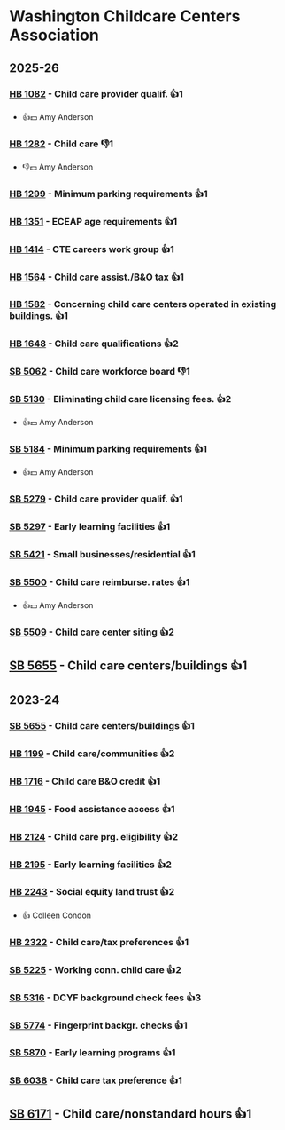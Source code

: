 # Washington Childcare Centers Association
## 2025-26

### [HB 1082](/bill/2025-26/hb/1082/) - Child care provider qualif. 👍1  
* 👍💵 Amy Anderson

### [HB 1282](/bill/2025-26/hb/1282/) - Child care  👎1 
* 👎💵 Amy Anderson

### [HB 1299](/bill/2025-26/hb/1299/) - Minimum parking requirements 👍1  

### [HB 1351](/bill/2025-26/hb/1351/) - ECEAP age requirements 👍1  

### [HB 1414](/bill/2025-26/hb/1414/) - CTE careers work group 👍1  

### [HB 1564](/bill/2025-26/hb/1564/) - Child care assist./B&O tax 👍1  

### [HB 1582](/bill/2025-26/hb/1582/) - Concerning child care centers operated in existing buildings. 👍1  

### [HB 1648](/bill/2025-26/hb/1648/) - Child care qualifications 👍2  

### [SB 5062](/bill/2025-26/sb/5062/) - Child care workforce board  👎1 

### [SB 5130](/bill/2025-26/sb/5130/) - Eliminating child care licensing fees. 👍2  
* 👍💵 Amy Anderson

### [SB 5184](/bill/2025-26/sb/5184/) - Minimum parking requirements 👍1  
* 👍💵 Amy Anderson

### [SB 5279](/bill/2025-26/sb/5279/) - Child care provider qualif. 👍1  

### [SB 5297](/bill/2025-26/sb/5297/) - Early learning facilities 👍1  

### [SB 5421](/bill/2025-26/sb/5421/) - Small businesses/residential 👍1  

### [SB 5500](/bill/2025-26/sb/5500/) - Child care reimburse. rates 👍1  
* 👍💵 Amy Anderson

### [SB 5509](/bill/2025-26/sb/5509/) - Child care center siting 👍2  

## [SB 5655](/bill/2025-26/sb/5655/) - Child care centers/buildings 👍1  

## 2023-24

### [SB 5655](/bill/2023-24/sb/5655/) - Child care centers/buildings 👍1  

### [HB 1199](/bill/2023-24/hb/1199/) - Child care/communities 👍2  

### [HB 1716](/bill/2023-24/hb/1716/) - Child care B&O credit 👍1  

### [HB 1945](/bill/2023-24/hb/1945/) - Food assistance access 👍1  

### [HB 2124](/bill/2023-24/hb/2124/) - Child care prg. eligibility 👍2  

### [HB 2195](/bill/2023-24/hb/2195/) - Early learning facilities 👍2  

### [HB 2243](/bill/2023-24/hb/2243/) - Social equity land trust 👍2  
* 👍 Colleen Condon

### [HB 2322](/bill/2023-24/hb/2322/) - Child care/tax preferences 👍1  

### [SB 5225](/bill/2023-24/sb/5225/) - Working conn. child care 👍2  

### [SB 5316](/bill/2023-24/sb/5316/) - DCYF background check fees 👍3  

### [SB 5774](/bill/2023-24/sb/5774/) - Fingerprint backgr. checks 👍1  

### [SB 5870](/bill/2023-24/sb/5870/) - Early learning programs 👍1  

### [SB 6038](/bill/2023-24/sb/6038/) - Child care tax preference 👍1  

## [SB 6171](/bill/2023-24/sb/6171/) - Child care/nonstandard hours 👍1  
